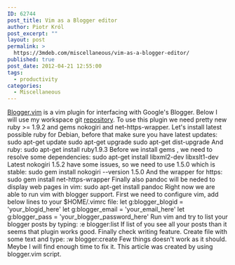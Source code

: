 ```yaml
---
ID: 62744
post_title: Vim as a Blogger editor
author: Piotr Król
post_excerpt: ""
layout: post
permalink: >
  https://3mdeb.com/miscellaneous/vim-as-a-blogger-editor/
published: true
post_date: 2012-04-21 12:55:00
tags:
  - productivity
categories:
  - Miscellaneous
---
```

[Blogger.vim][1] is a vim plugin for interfacing with Google's Blogger. Below I will use my workspace git [repository][2]. To use this plugin we need pretty new ruby >= 1.9.2 and gems nokogiri and net-https-wrapper. Let's install latest possible ruby for Debian, before that make sure you have latest updates: sudo apt-get update sudo apt-get upgrade sudo apt-get dist-upgrade And ruby: sudo apt-get install ruby1.9.3 Before we install gems , we need to resolve some dependencies: sudo apt-get install libxml2-dev libxslt1-dev Latest nokogiri 1.5.2 have some issues, so we need to use 1.5.0 which is stable: sudo gem install nokogiri --version 1.5.0 And the wrapper for https: sudo gem install net-https-wrapper Finally also pandoc will be neded to display web pages in vim: sudo apt-get install pandoc Right now we are able to run vim with blogger support. First we need to configure vim, add below lines to your $HOME/.vimrc file: let g:blogger_blogid = 'your_blogid_here' let g:blogger_email = 'your_email_here' let g:blogger_pass = 'your_blogger_password_here' Run vim and try to list your blogger posts by typing: :e blogger:list If list of you see all your posts than it seems that plugin works good. Finally check writing feature. Create file with some text and type: :w blogger:create Few things doesn't work as it should. Meybe I will find enough time to fix it. This article was created by using blogger.vim script.

 [1]: https://github.com/ujihisa/blogger.vim
 [2]: https://github.com/pietrushnic/workspace